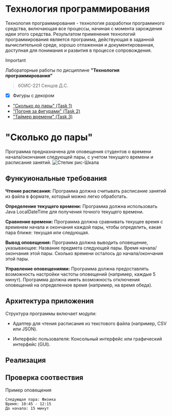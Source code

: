 # Технология программирования
Технология программирования - технология разработки программного средства, включающая все процессы, начиная с момента зарождения идеи этого средства. Результатом применения технологий программирования является программа, действующая в заданной вычислительной среде, хорошо отлаженная и документированная, доступная для понимания и развития в процессе сопровождения.

> [!IMPORTANT]
> Лабораторные работы по дисциплине __"Технология программирования"__
> > бОИС-221 Сенцов Д.С.
- [x] Фигуры с декором
- ["Сколько до пары" (Task 1)]([https://github.com/gedjien/bois221_javafx_sn/tree/Task1_Shape](https://github.com/gedjien/bois221_javafx_sn/tree/prTask_NowLesson))
- ["Погоня за фигурами" (Task 2)](https://github.com/gedjien/bois221_javafx_sn/edit/prTask_Сhase-for-figures)
- ["Таймер времени" (Task 3)](https://github.com/gedjien/bois221_javafx_sn/tree/prTask_TimerServer)

# "Сколько до пары"

Программа предназначена для оповещения студентов о времени начала/окончания следующей пары, с учетом текущего времени и расписания занятий.
![Степик рис-Шкала]()


## Функуиональные требования

**Чтение расписания:** Программа должна считывать расписание занятий из файла в формате, который можно легко обработать. 
 
**Определение текущего времени:** Программа должна использовать Java LocalDateTime для получения точного текущего времени.
 
**Сравнение времени:** Программа должна сравнивать текущее время с временем начала и окончания каждой пары, чтобы определить, какая пара ближе: текущая или следующая.
 
**Вывод оповещения:** Программа должна выводить оповещение, указывающее:
     Название предмета следующей пары.
     Время начала/окончания этой пары.
     Сколько времени осталось до начала/окончания этой пары.
 
**Управление оповещениями:**
     Программа должна предоставлять возможность настройки частоты оповещений (например, каждые 5 минут).
     Программа должна иметь возможность отключения оповещений на определенное время (например, на время обеда).

## Архитектура приложения

Структура программы включает модули:

- Адаптер для чтения расписания из текстового файла (например, CSV или JSON).

- Интерфейс пользователя: Консольный интерфейс или графический интерфейс (GUI).



## Реализация



## Проверка соотвествия

Пример оповещения

```
Следующая пара: Физика
Время: 10:45 - 12:15
До начала: 15 минут
```
